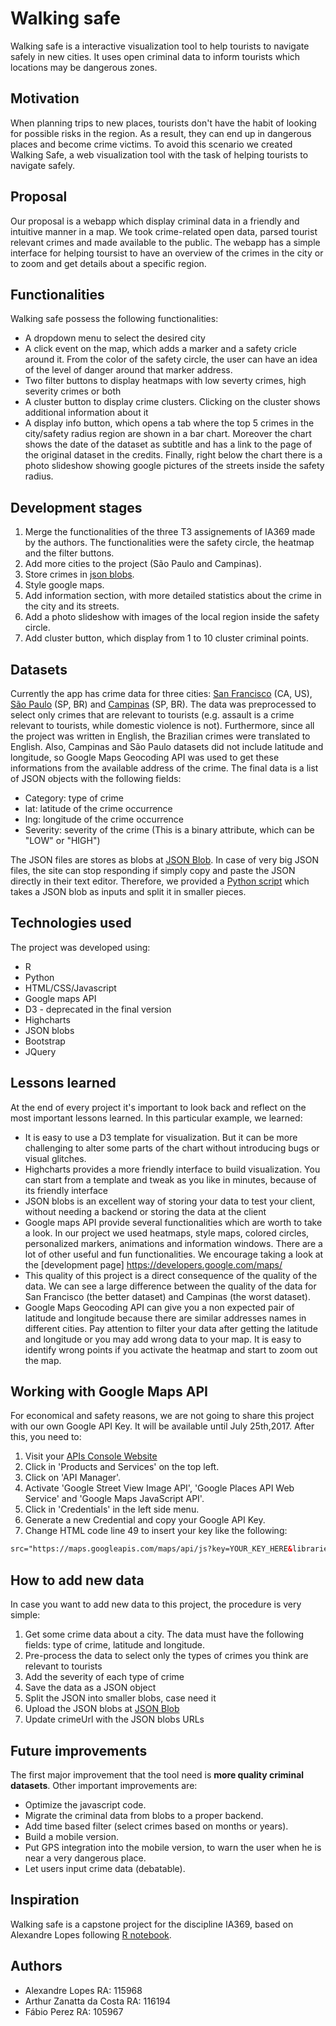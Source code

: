 # Walking safe

Walking safe is a interactive visualization tool to help tourists to navigate safely in new cities. It uses open criminal data to inform tourists which locations may be dangerous zones.

## Motivation

When planning trips to new places, tourists don't have the habit of looking for possible risks in the region. As a result, they can end up in dangerous places and become crime victims. To avoid this scenario we created Walking Safe, a web visualization tool with the task of helping tourists to navigate safely.

## Proposal

Our proposal is a webapp which display criminal data in a friendly and intuitive manner in a map. We took crime-related open data, parsed tourist relevant crimes and made available to the public. The webapp has a simple interface for helping toursist to have an overview of the crimes in the city or to zoom and get details about a specific region.

## Functionalities

Walking safe possess the following functionalities:

* A dropdown menu to select the desired city
* A click event on the map, which adds a marker and a safety cricle around it. From the color of the safety circle, the user can have an idea of the level of danger around that marker address.
* Two filter buttons to display heatmaps with low severty crimes, high severity crimes or both
* A cluster button to display crime clusters. Clicking on the cluster shows additional information about it
* A display info button, which opens a tab where the top 5 crimes in the city/safety radius region are shown in a bar chart. Moreover the chart shows the date of the dataset as subtitle and has a link to the page of the original dataset in the credits. Finally, right below the chart there is a photo slideshow showing google pictures of the streets inside the safety radius.


## Development stages

1. Merge the functionalities of the three T3 assignements of IA369 made by the authors. The functionalities were the safety circle, the heatmap and the filter buttons.
2. Add more cities to the project (São Paulo and Campinas).
3. Store crimes in [json blobs](https://jsonblob.com/).
4. Style google maps.
5. Add information section, with more detailed statistics about the crime in the city and its streets.
6. Add a photo slideshow with images of the local region inside the safety circle.
7. Add cluster button, which display from 1 to 10 cluster criminal points.

## Datasets

Currently the app has crime data for three cities: [San Francisco](https://data.sfgov.org/Public-Safety/Police-Department-Incidents-Previous-Year-2016-/ritf-b9ki) (CA, US), [São Paulo](http://www.ssp.sp.gov.br/transparenciassp/Consulta.aspx) (SP, BR) and [Campinas](http://www.ssp.sp.gov.br/transparenciassp/Consulta.aspx) (SP, BR). The data was preprocessed to select only crimes that are relevant to tourists (e.g. assault is a crime relevant to tourists, while domestic violence is not). Furthermore, since all the project was written in English, the Brazilian crimes were translated to English. Also, Campinas and São Paulo datasets did not include latitude and longitude, so Google Maps Geocoding API was used to get these informations from the available address of the crime.
The final data is a list of JSON objects with the following fields:

* Category: type of crime
* lat: latitude of the crime occurrence
* lng: longitude of the crime occurrence
* Severity: severity of the crime (This is a binary attribute, which can be "LOW" or "HIGH")

The JSON files are stores as blobs at [JSON Blob](https://jsonblob.com/). In case of very big JSON files, the site can stop responding if simply copy and paste the JSON directly in their text editor. Therefore, we provided a [Python script](https://github.com/ArthurZC23/IA369/blob/master/utils/blobs.py) which takes a JSON blob as inputs and split it in smaller pieces.

## Technologies used

The project was developed using:

* R
* Python
* HTML/CSS/Javascript
* Google maps API
* D3 - deprecated in the final version
* Highcharts
* JSON blobs
* Bootstrap
* JQuery

## Lessons learned

At the end of every project it's important to look back and reflect on the most important lessons learned. In this particular example, we learned:

* It is easy to use a D3 template for visualization. But it can be more challenging to alter some parts of the chart without introducing bugs or visual glitches.
* Highcharts provides a more friendly interface to build visualization. You can start from a template and tweak as you like in minutes, because of its friendly interface
* JSON blobs is an excellent way of storing your data to test your client, without needing a backend or storing the data at the client
* Google maps API provide several functionalities which are worth to take a look. In our project we used heatmaps, style maps, colored circles, personalized markers, animations and information windows. There are a lot of other useful and fun functionalities. We encourage taking a look at the [development page] https://developers.google.com/maps/
* This quality of this project is a direct consequence of the quality of the data. We can see a large difference between the quality of the data for San Francisco (the better dataset) and Campinas (the worst dataset).
* Google Maps Geocoding API can give you a non expected pair of latitude and longitude because there are similar addresses names in different cities. Pay attention to filter your data after getting the latitude and longitude or you may add wrong data to your map. It is easy to identify wrong points if you activate the heatmap and start to zoom out the map.


## Working with Google Maps API

For economical and safety reasons, we are not going to share this project with our own Google API Key. It will be available until July 25th,2017. After this, you need to:

1. Visit your [APIs Console Website](https://code.google.com/apis/console) 
2. Click in 'Products and Services' on the top left.
3. Click on 'API Manager'.
4. Activate 'Google Street View Image API', 'Google Places API Web Service' and 'Google Maps JavaScript API'.
5. Click in 'Credentials' in the left side menu.
6. Generate a new Credential and copy your Google API Key.
7. Change HTML code line 49 to insert your key like the following:

```html
src="https://maps.googleapis.com/maps/api/js?key=YOUR_KEY_HERE&libraries=visualization,places&callback=myMap">

```

## How to add new data

In case you want to add new data to this project, the procedure is very simple:

1. Get some crime data about a city. The data must have the following fields: type of crime, latitude and longitude.
2. Pre-process the data to select only the types of crimes you think are relevant to tourists
3. Add the severity of each type of crime
4. Save the data as a JSON object
5. Split the JSON into smaller blobs, case need it
6. Upload the JSON blobs at [JSON Blob](https://jsonblob.com/)
7. Update crimeUrl with the JSON blobs URLs





## Future improvements

The first major improvement that the tool need is **more quality criminal datasets**. Other important improvements are:

* Optimize the javascript code.
* Migrate the criminal data from blobs to a proper backend.
* Add time based filter (select crimes based on months or years).
* Build a mobile version.
* Put GPS integration into the mobile version, to warn the user when he is near a very dangerous place.
* Let users input crime data (debatable).

## Inspiration

Walking safe is a capstone project for the discipline IA369, based on Alexandre Lopes following [R notebook](https://rpubs.com/alelopes/sf_crime_4tourists).

## Authors

* Alexandre Lopes RA: 115968
* Arthur Zanatta da Costa RA: 116194
* Fábio Perez RA: 105967

